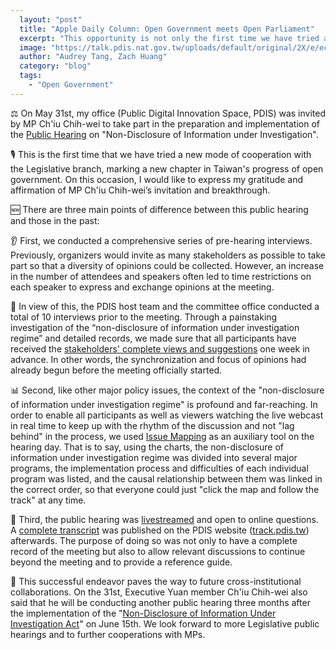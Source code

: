 ```yaml
---
  layout: "post"
  title: "Apple Daily Column: Open Government meets Open Parliament"
  excerpt: "This opportunity is not only the first time we have tried a new mode of cooperation with the legislators' office, but also a new chapter in the process of Taiwan's promotion of open government and the opening of the Congress."
  image: "https://talk.pdis.nat.gov.tw/uploads/default/original/2X/e/ec5471e279d887cd99eb619ea8960dca9790691f.jpeg"
  author: "Audrey Tang, Zach Huang"
  category: "blog"
  tags: 
    - "Open Government"
---
```

⚖️ On May 31st, my office (Public Digital Innovation Space, PDIS) was invited by MP Ch'iu Chih-wei to take part in the preparation and implementation of the [Public Hearing](https://www.facebook.com/permalink.php?story_fbid=2677074105864517&id=1588286501409955) on "Non-Disclosure of Information under Investigation".

🎙️ This is the first time that we have tried a new mode of cooperation with the Legislative branch, marking a new chapter in Taiwan's progress of open government. On this occasion, I would like to express my gratitude and affirmation of MP Ch'iu Chih-wei’s invitation and breakthrough.

🆕 There are three main points of difference between this public hearing and those in the past:

👂 First, we conducted a comprehensive series of pre-hearing interviews. Previously, organizers would invite as many stakeholders as possible to take part so that a diversity of opinions could be collected. However, an increase in the number of attendees and speakers often led to time restrictions on each speaker to express and exchange opinions at the meeting.

💬 In view of this, the PDIS host team and the committee office conducted a total of 10 interviews prior to the meeting. Through a painstaking investigation of the “non-disclosure of information under investigation regime” and detailed records, we made sure that all participants have received the [stakeholders' complete views and suggestions](https://docs.google.com/document/d/1mmEO8WPOzB8XDs4V0XMSmbO39I1ZkOZDTxks0J7cx-0/edit#heading=h.jgexw6fafmb) one week in advance. In other words, the synchronization and focus of opinions had already begun before the meeting officially started.

📊 Second, like other major policy issues, the context of the "non-disclosure of information under investigation regime" is profound and far-reaching. In order to enable all participants as well as viewers watching the live webcast in real time to keep up with the rhythm of the discussion and not "lag behind" in the process, we used [Issue Mapping](https://miro.com/app/board/o9J_kx42gKI=/) as an auxiliary tool on the hearing day. That is to say, using the charts, the non-disclosure of information under investigation regime was divided into several major programs, the implementation process and difficulties of each individual program was listed, and the causal relationship between them was linked in the correct order, so that everyone could just "click the map and follow the track" at any time.

📜 Third, the public hearing was [livestreamed](https://www.youtube.com/watch?v=M4laQWtbK4o) and open to online questions. A [complete transcript](https://sayit.pdis.nat.gov.tw/2019-05-31-%E8%90%BD%E5%AF%A6%E5%81%B5%E6%9F%A5%E4%B8%8D%E5%85%AC%E9%96%8B%E5%85%AC%E8%81%BD%E6%9C%83) was published on the PDIS website ([track.pdis.tw](https://track.pdis.tw/)) afterwards. The purpose of doing so was not only to have a complete record of the meeting but also to allow relevant discussions to continue beyond the meeting and to provide a reference guide.

🚀 This successful endeavor paves the way to future cross-institutional collaborations. On the 31st, Executive Yuan member Ch'iu Chih-wei also said that he will be conducting another public hearing three months after the implementation of the "[Non-Disclosure of Information Under Investigation Act](https://mojlaw.moj.gov.tw/LawContent.aspx?LSID=FL068478)" on June 15th. We look forward to more Legislative public hearings and to further cooperations with MPs.
